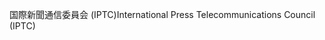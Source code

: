 <span data-ttu-id="2f7da-101">国際新聞通信委員会 (IPTC)</span><span class="sxs-lookup"><span data-stu-id="2f7da-101">International Press Telecommunications Council (IPTC)</span></span>
